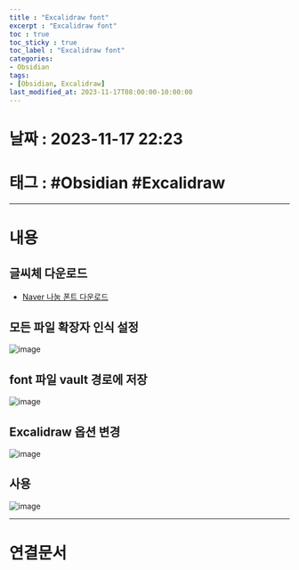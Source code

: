 ```yaml
---
title : "Excalidraw font"
excerpt : "Excalidraw font"
toc : true
toc_sticky : true
toc_label : "Excalidraw font"
categories:
- Obsidian
tags:
- [Obsidian, Excalidraw]
last_modified_at: 2023-11-17T08:00:00-10:00:00
---
```


# 날짜 : 2023-11-17 22:23

# 태그 : #Obsidian #Excalidraw
---

# 내용

## 글씨체 다운로드
- [Naver 나눔 폰트 다운로드](https://clova.ai/handwriting/)

## 모든 파일 확장자 인식 설정
  
![image](../../assets/images/ObsidianAllowAllFileExtention.png)

## font 파일 vault 경로에 저장
  
![image](../../assets/images/ObsidianFont.png)

## Excalidraw 옵션 변경
  
![image](../../assets/images/ExcalidrawFontConfig.png)

## 사용
>
>  

![image](../../assets/images/ExcaliDrawUseCustomFont.png)

---

# 연결문서
